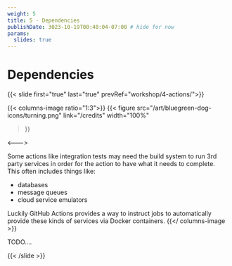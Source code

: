 ```yaml
---
weight: 5
title: 5 - Dependencies
publishDate: 3023-10-19T00:40:04-07:00 # hide for now
params:
  slides: true
---
```



# Dependencies
{{< slide first="true" last="true" prevRef="workshop/4-actions/">}}

{{< columns-image ratio="1:3">}}
{{< figure
  src="/art/bluegreen-dog-icons/turning.png"
  link="/credits"
  width="100%"
>}}

<--->

Some actions like integration tests may need the build system to run 3rd party services in order for the
action to have what it needs to complete. This often includes things like:

* databases
* message queues
* cloud service emulators

Luckily GitHub Actions provides a way to instruct jobs to automatically provide these kinds of
services via Docker containers.
{{</ columns-image >}}

TODO....

{{< /slide >}}
